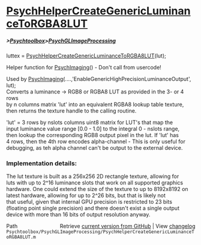 # [PsychHelperCreateGenericLuminanceToRGBA8LUT](PsychHelperCreateGenericLuminanceToRGBA8LUT)
##### >[Psychtoolbox](Psychtoolbox)>[PsychGLImageProcessing](PsychGLImageProcessing)

luttex = [PsychHelperCreateGenericLuminanceToRGBA8LUT](PsychHelperCreateGenericLuminanceToRGBA8LUT)(lut);  
  
Helper function for [PsychImaging](PsychImaging)() - Don't call from usercode!  
  
Used by [PsychImaging](PsychImaging)(....,'EnableGenericHighPrecisionLuminanceOutput', lut);  
Converts a luminance -\> RGB8 or RGBA8 LUT as provided in the 3- or 4 rows  
by n columns matrix 'lut' into an equivalent RGBA8 lookup table texture,  
then returns the texture handle to the calling routine.  
  
'lut' = 3 rows by nslots columns uint8 matrix for LUT's that map the  
input luminance value range [0.0 - 1.0] to the integral 0 - nslots range,  
then lookup the corresponding RGB8 output pixel in the lut. If 'lut' has  
4 rows, then the 4th row encodes alpha-channel - This is only useful for  
debugging, as teh alpha channel can't be output to the external device.  
  
### Implementation details:  
  
The lut texture is built as a 256x256 2D rectangle texture, allowing for  
luts with up to 2^16 luminance slots that work on all supported graphics  
hardware. One could extend the size of the texture to up to 8192x8192 on  
latest hardware, allowing for up to 2^26 bits, but that is likely not  
that useful, given that internal GPU precision is restricted to 23 bits  
(floating point single precision) and there doesn't exist a single output  
device with more than 16 bits of output resolution anyway.  
  




<div class="code_header" style="text-align:right;">
  <span style="float:left;">Path&nbsp;&nbsp;</span> <span class="counter">Retrieve <a href=
  "https://raw.github.com/Psychtoolbox-3/Psychtoolbox-3/beta/Psychtoolbox/PsychGLImageProcessing/PsychHelperCreateGenericLuminanceToRGBA8LUT.m">current version from GitHub</a> | View <a href=
  "https://github.com/Psychtoolbox-3/Psychtoolbox-3/commits/beta/Psychtoolbox/PsychGLImageProcessing/PsychHelperCreateGenericLuminanceToRGBA8LUT.m">changelog</a></span>
</div>
<div class="code">
  <code>Psychtoolbox/PsychGLImageProcessing/PsychHelperCreateGenericLuminanceToRGBA8LUT.m</code>
</div>

